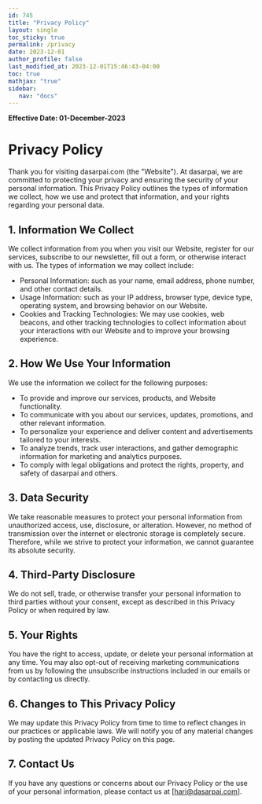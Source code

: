 ```yaml
---
id: 745    
title: "Privacy Policy"
layout: single
toc_sticky: true
permalink: /privacy
date: 2023-12-01
author_profile: false
last_modified_at: 2023-12-01T15:46:43-04:00
toc: true
mathjax: "true"
sidebar:
   nav: "docs"
---
```


**Effective Date: 01-December-2023**

# Privacy Policy

Thank you for visiting dasarpai.com (the "Website"). At dasarpai, we are committed to protecting your privacy and ensuring the security of your personal information. This Privacy Policy outlines the types of information we collect, how we use and protect that information, and your rights regarding your personal data.

## 1. Information We Collect

We collect information from you when you visit our Website, register for our services, subscribe to our newsletter, fill out a form, or otherwise interact with us. The types of information we may collect include:

- Personal Information: such as your name, email address, phone number, and other contact details.
- Usage Information: such as your IP address, browser type, device type, operating system, and browsing behavior on our Website.
- Cookies and Tracking Technologies: We may use cookies, web beacons, and other tracking technologies to collect information about your interactions with our Website and to improve your browsing experience.

## 2. How We Use Your Information

We use the information we collect for the following purposes:

- To provide and improve our services, products, and Website functionality.
- To communicate with you about our services, updates, promotions, and other relevant information.
- To personalize your experience and deliver content and advertisements tailored to your interests.
- To analyze trends, track user interactions, and gather demographic information for marketing and analytics purposes.
- To comply with legal obligations and protect the rights, property, and safety of dasarpai and others.

## 3. Data Security

We take reasonable measures to protect your personal information from unauthorized access, use, disclosure, or alteration. However, no method of transmission over the internet or electronic storage is completely secure. Therefore, while we strive to protect your information, we cannot guarantee its absolute security.

## 4. Third-Party Disclosure

We do not sell, trade, or otherwise transfer your personal information to third parties without your consent, except as described in this Privacy Policy or when required by law.

## 5. Your Rights

You have the right to access, update, or delete your personal information at any time. You may also opt-out of receiving marketing communications from us by following the unsubscribe instructions included in our emails or by contacting us directly.

## 6. Changes to This Privacy Policy

We may update this Privacy Policy from time to time to reflect changes in our practices or applicable laws. We will notify you of any material changes by posting the updated Privacy Policy on this page.

## 7. Contact Us

If you have any questions or concerns about our Privacy Policy or the use of your personal information, please contact us at [hari@dasarpai.com].
